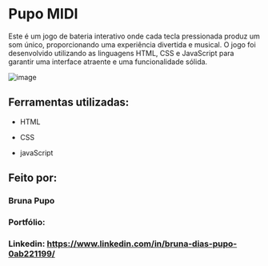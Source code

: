 # Pupo MIDI


Este é um jogo de bateria interativo onde cada tecla pressionada produz um som único, proporcionando uma experiência divertida e musical. O jogo foi desenvolvido utilizando as linguagens HTML, CSS e JavaScript para garantir uma interface atraente e uma funcionalidade sólida.


![image](https://github.com/Brunapupo/play-drum-js/assets/112135250/6f012add-7cf0-4277-8a88-154bd9658356)


## Ferramentas utilizadas:

* HTML

* CSS

* javaScript

## Feito por:
### Bruna Pupo
### Portfólio:
### Linkedin: https://www.linkedin.com/in/bruna-dias-pupo-0ab221199/
